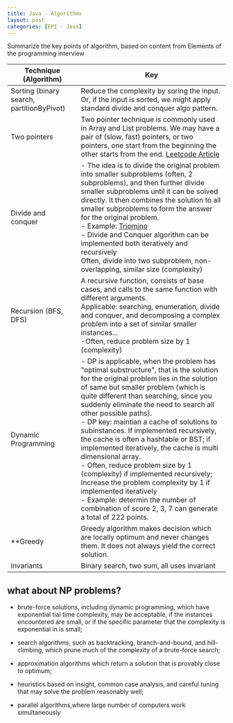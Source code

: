 ```yaml
---
title: Java - Algorithms
layout: post
categories: [EPI - Java]
---
```


Summarize the key points of algorithm, based on content from Elements of the programming interview

| Technique (Algorithm)                     | Key                                                          |
| ----------------------------------------- | ------------------------------------------------------------ |
| Sorting (binary search, partitionByPivot) | Reduce the complexity by soring the input. Or, if the input is sorted, we might apply standard divide and conquer algo pattern. |
| Two pointers                              | Two pointer technique is commonly used in Array and List problems. We may have a pair of (slow, fast) pointers, or two pointers, one start from the beginning the other starts from the end. [Leetcode Article](https://leetcode.com/articles/two-pointer-technique/) |
| Divide and conquer                        | - The idea is to divide the original problem into smaller subproblems (often, 2 subproblems), and then further divide  smaller subproblems until it can be solved directly. It then combines the solution to all smaller subproblems to form the answer for the original problem. <br />- Example: [Triomino](https://undergroundmathematics.org/divisibility-and-induction/triominoes/solution) <br />- Divide and Conquer algorithm can be implemented both iteratively and recursively <br />Often, divide into two subproblem, non-overlapping, similar size (complexity) |
| Recursion (BFS, DFS)                      | A recursive function, consists of base cases, and calls to the same function with different arguments. <br />Applicable: searching, enumeration, divide and conquer, and decomposing a complex problem into a set of similar smaller instances... <br />-Often, reduce problem size by 1 (complexity) |
| Dynamic Programming                       | - DP is applicable, when the problem has "optimal substructure", that is the solution for the original problem lies in the solution of same but smaller problem (which is quite different than searching, since you suddenly eliminate the need to search all other possible paths). <br />- DP key: maintian a cache of solutions to subinstances. If implemented recursively, the cache is often a hashtable or BST; if implemented iteratively, the cache is multi dimensional array. <br />- Often, reduce problem size by 1 (complexity) if implemented recursively; Increase the problem complexity by 1 if implemented iteratively <br />- Example: determin the number of combination of score 2, 3, 7  can generate a total of 222 points. |
| **Greedy                                  | Greedy algorithm makes decision which are locally optimum and never changes them. It does not always yield the correct solution. |
| Invariants                                | Binary search, two sum, all uses invariant                   |

## what about NP problems?

- brute-force solutions, including dynamic programming, which have exponential tial time complexity, may be acceptable, if the instances encountered are small, or if the specific parameter that the complexity is exponential in is small;

- search algorithms, such as backtracking, branch-and-bound, and hill-climbing, which prune much of the complexity of a brute-force search;
- approximation algorithms which return a solution that is provably close to optimum;
- heuristics based on insight, common case analysis, and careful tuning that may solve the problem reasonably well;
- parallel algorithms,where large number of computers work simultaneously